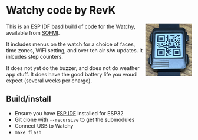 # Watchy code by RevK

<img align=right width=25% src='Manuals/face.jpg'>

This is an ESP IDF basd build of code for the Watchy, available from [SQFMI](https://watchy.sqfmi.com).

It includes menus on the watch for a choice of faces, time zones, WiFi setting, and over teh air s/w updates. It inlcudes step counters.

It does not yet do the buzzer, and does not do weather app stuff. It does have the good battery life you woudl expect (several weeks per charge).

## Build/install

- Ensure you have [ESP IDF](https://docs.espressif.com/projects/esp-idf/en/latest/esp32/get-started/) installed for ESP32
- Git clone with `--recursive` to get the submodules
- Connect USB to Watchy
- `make flash`

